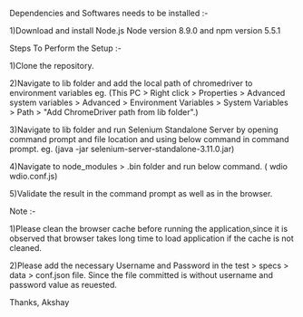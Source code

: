 Dependencies and Softwares needs to be installed :-

1)Download and install Node.js Node version 8.9.0 and npm version 5.5.1


Steps To Perform the Setup :-

1)Clone the repository.

2)Navigate to lib folder and add the local path of chromedriver to environment variables 
eg. (This PC > Right click > Properties > Advanced system variables > Advanced > Environment Variables > System Variables > Path > "Add ChromeDriver path from lib folder".)

3)Navigate to lib folder and run Selenium Standalone Server by opening command prompt and file location and using below command in command prompt.
eg. (java -jar selenium-server-standalone-3.11.0.jar)

4)Navigate to node_modules > .bin folder and run below command.
( wdio wdio.conf.js)

5)Validate the result in the command prompt as well as in the browser.



Note :-

1)Please clean the browser cache before running the application,since it is observed that browser takes long time to load application if the cache is not cleaned.

2)Please add the necessary Username and Password in the test > specs > data > conf.json file. Since the file committed is without username and password value as reuested.

Thanks,
Akshay
